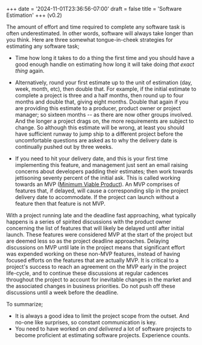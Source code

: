 +++
date = '2024-11-01T23:36:56-07:00'
draft = false 
title = 'Software Estimation'
+++
(v0.2)

The amount of effort and time required to complete any software task is often underestimated. In other words, software will always take longer than you think. Here are three somewhat tongue-in-cheek strategies for estimating any software task;

* Time how long it takes to do a thing the first time and you should have a good enough handle on estimating how long it will take doing *that exact thing* again.

* Alternatively, round your first estimate up to the unit of estimation (day, week, month, etc), then double that. For example, if the initial estimate to complete a project is three and a half months, then round up to four months and double that, giving eight months. Double that again if you are providing this estimate to a producer, product owner or project manager; so sixteen months -- as there are now other groups involved. And the longer a project drags on, the more requirements are subject to change. So although this estimate will be wrong, at least you should have sufficient runway to jump ship to a different project before the uncomfortable questions are asked as to why the delivery date is continually pushed out by three weeks. 

* If you need to hit your delivery date, and this is your first time implementing this feature, and management just sent an email raising concerns about developers padding their estimates; then work towards jettisoning seventy percent of the initial ask. This is called working towards an MVP ([Minimum Viable Product](https://en.wikipedia.org/wiki/Minimum_viable_product)). An MVP comprises of features that, if delayed, will cause a corresponding slip in the project delivery date to accommodate. If the project can launch without a feature then that feature is not MVP.

With a project running late and the deadline fast approaching, what typically happens is a series of spirited discussions with the product owner concerning the list of features that will likely be delayed until after initial launch. These features were considered MVP at the start of the project but are deemed less so as the project deadline approaches. Delaying discussions on MVP until late in the project means that significant effort was expended working on these non-MVP features, instead of having focused efforts on the features that are actually MVP. It is critical to a project's success to reach an agreement on the MVP early in the project life-cycle, and to continue these discussions at regular cadences throughout the project to account for inevitable changes in the market and the associated changes in business priorities. Do not push off these discussions until a week before the deadline.

To summarize;
* It is always a good idea to limit the project scope from the outset. And no-one like surprises, so constant communication is key.
* You need to have worked on *and delivered* a lot of software projects to become proficient at estimating software projects. Experience counts.

